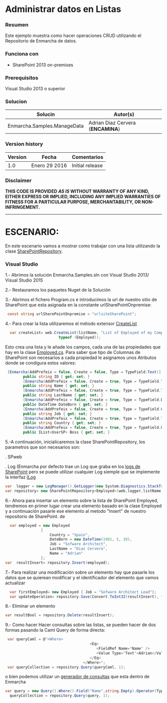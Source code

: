 # Administrar datos en Listas #

### Resumen ###
Este ejemplo muestra como  hacer operaciones CRUD utilizando el Repositorio de Enmarcha de datos.

### Funciona con ###
-  SharePoint 2013 on-premises

### Prerequisitos ###
Visual Studio 2013 o superior 

### Solucion ###
Solucin | Autor(s)
---------|----------
Enmarcha.Samples.ManageData | Adrian Diaz Cervera (**ENCAMINA**)

### Version history ###
Version  | Fecha | Comentarios
---------| -----| --------
1.0  | Enero 29 2016 | Initial release

### Disclaimer ###
**THIS CODE IS PROVIDED *AS IS* WITHOUT WARRANTY OF ANY KIND, EITHER EXPRESS OR IMPLIED, INCLUDING ANY IMPLIED WARRANTIES OF FITNESS FOR A PARTICULAR PURPOSE, MERCHANTABILITY, OR NON-INFRINGEMENT.**


----------

# ESCENARIO:  #
En este escenario vamos a mostrar como trabajar con una lista utilizando la clase [SharePointRepository](https://github.com/Encamina/Enmarcha-SharePoint/blob/master/Enmarcha.SharePoint/Entities/Data/SharePointRepository.cs).

### Visual Studio ###

1.- Abrimos la solución Enmarcha.Samples.sln con Visual Studio 2013/ Visual Studio 2015

2.- Restauramos los paquetes Nuget de la Solución

3.- Abrimos el fichero Program.cs e introducimos la url de nuestro sitio de SharePoint que esta asignada en la constante urlSharePointOnpremise:
```C#
 const string urlSharePointOnpremise = "urlsiteSharePoint";
```
4.- Para crear la lista utilizaremos el método extensor [CreateList](https://github.com/Encamina/Enmarcha-SharePoint/blob/master/Enmarcha.SharePoint/Extensors/List.cs)
```C#
  var createList= web.CreateList(listName, "List of Employed of my Company", TypeList.GenericList, false,
                        typeof (Employed));
```
Esto crea una lista y le añade los campos, cada una de las propiedades que hay en la clase [Employed.cs](https://github.com/Encamina/Enmarcha-SharePoint/blob/master/Samples/Enmarcha.Samples.ManageData/Model/Employed.cs). 
Para saber que tipo de Columnas de SharePoint son necesarios a cada propiedad le asignamos unos Atributos donde se condigura estos valores:
```C#
 [Enmarcha(AddPrefeix = false, Create = false, Type = TypeField.Text)]
        public string ID { get; set; }
        [Enmarcha(AddPrefeix = false, Create = true, Type = TypeField.Text, DisplayName = "Fist Name")]
        public string Name { get; set; }
        [Enmarcha(AddPrefeix = false, Create = true, Type = TypeField.Text, DisplayName = "Last Name")]
        public string LastName { get; set; }
        [Enmarcha(AddPrefeix = false, Create = true, Type = TypeField.DateTime, DisplayName = "Date of Born")]
        public DateTime DateBorn { get; set; }
        [Enmarcha(AddPrefeix = false, Create = true, Type = TypeField.Choice, DisplayName = "Job",Choice= new []{"Developer","Designer"})]
        public string Job { get; set; }
        [Enmarcha(AddPrefeix = false, Create = true, Type = TypeField.Text, DisplayName = "Country")]
        public string Country { get; set; }
        [Enmarcha(AddPrefeix = false, Create = true, Type = TypeField.User, DisplayName = "Boss Primary")]
        public IList<UserSP> Boss { get; set; }
```
5.-A continuación, inicialicaremos la clase SharePointRepository, los parametros que son necesarios son:

. SPweb

. Log (Enmarcha por defecto trae un Log que graba en los [logs de SharePoint](https://github.com/Encamina/Enmarcha-SharePoint/blob/master/Enmarcha.SharePoint/Entities/Logs/LogManager.cs) pero se puede utilizar cualquier Log siemple que se implemente la interfaz [ILog](https://github.com/Encamina/Enmarcha-SharePoint/blob/master/Enmarcha.SharePoint.Abstract/Interfaces/Artefacts/ILog.cs)

```C#
var  logger = new LogManager().GetLogger(new System.Diagnostics.StackTrace().GetFrame(0)); ;
var repository= new SharePointRepository<Employed>(web,logger,listName,10);
```

6.- Ahora para insertar un elemento sobre la lista de SharePoint Employed, tendremos en primer lugar crear una elemento basado en la clase Employed y a continuación pasarle ese elemento al metodo "Insert" de nuestro repositorio de SharePoint. de 
```C#
  var employed = new Employed
                {
                    Country = "Spain",
                    DateBorn = new DateTime(1981, 5, 10),
                    Job = "Sofware Architect",
                    LastName = "Diaz Cervera",
                    Name = "Adrian"
                };
var  resultInsert= repository.Insert(employed);
```
7.- Para realizar una modificación sobre un elemento hay que pasarle los datos que se quierean modificar y el identificador del elemento que vamos actualizar
```C#
  var firstEmployed= new Employed { Job = "Sofware Architect Lead"};
  var updateOperation= repository.Save(Convert.ToInt32(resultInsert), firstEmployed);
```

8.- Eliminar un elemento
```C#
var resultBool = repository.Delete(resultInsert);
```

9.- Como hacer Hacer consultas sobre las listas, se pueden hacer de dos formas pasando la Caml Query de forma directa:
```C#
 var queryCaml = @"<Where>
                                      <Eq>
                                         <FieldRef Name='Name' />
                                         <Value Type='Text'>Adrian</Value>
                                      </Eq>
                                   </Where>";
 var queryCollection = repository.Query(queryCaml, 1);
```
o bien podemos utilizar un [generador de consultas](https://github.com/Encamina/Enmarcha-SharePoint/blob/master/Enmarcha.SharePoint/Entities/Data/Query.cs) que esta dentro de Enmarcha
```C#
var query = new Query().Where().Field("Name",string.Empty).Operator(TypeOperators.Eq).Value("Text","Adrian");
  queryCollection = repository.Query(query, 1);
```
